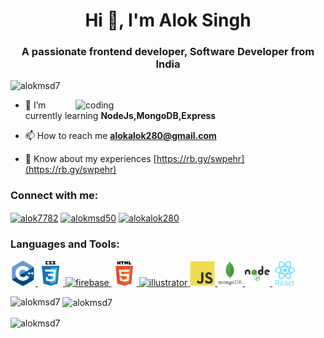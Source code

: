 <h1 align="center">Hi 👋, I'm Alok Singh</h1>
<h3 align="center">A passionate frontend developer, Software Developer from India</h3>
<p align="left"> <img src="https://komarev.com/ghpvc/?username=alokmsd7&label=Profile%20views&color=0e75b6&style=flat" alt="alokmsd7" /> </p>
<img align="right" alt="coding" width="400" src="https://cdn.dribbble.com/users/1162077/screenshots/3848914/media/320984a9ca58b3c73274c9259ecf6de8.gif">

- 🌱 I’m currently learning **NodeJs,MongoDB,Express**

- 📫 How to reach me **alokalok280@gmail.com**

- 📄 Know about my experiences [https://rb.gy/swpehr](https://rb.gy/swpehr)

<h3 align="left">Connect with me:</h3>
<p align="left">
<a href="https://linkedin.com/in/alok7782" target="blank"><img align="center" src="https://raw.githubusercontent.com/rahuldkjain/github-profile-readme-generator/master/src/images/icons/Social/linked-in-alt.svg" alt="alok7782" height="30" width="40" /></a>
<a href="https://www.codechef.com/users/alokmsd50" target="blank"><img align="center" src="https://cdn.jsdelivr.net/npm/simple-icons@3.1.0/icons/codechef.svg" alt="alokmsd50" height="30" width="40" /></a>
<a href="https://www.leetcode.com/alokalok280" target="blank"><img align="center" src="https://raw.githubusercontent.com/rahuldkjain/github-profile-readme-generator/master/src/images/icons/Social/leet-code.svg" alt="alokalok280" height="30" width="40" /></a>
</p>

<h3 align="left">Languages and Tools:</h3>
<p align="left"> <a href="https://www.w3schools.com/cpp/" target="_blank" rel="noreferrer"> <img src="https://raw.githubusercontent.com/devicons/devicon/master/icons/cplusplus/cplusplus-original.svg" alt="cplusplus" width="40" height="40"/> </a> <a href="https://www.w3schools.com/css/" target="_blank" rel="noreferrer"> <img src="https://raw.githubusercontent.com/devicons/devicon/master/icons/css3/css3-original-wordmark.svg" alt="css3" width="40" height="40"/> </a> <a href="https://firebase.google.com/" target="_blank" rel="noreferrer"> <img src="https://www.vectorlogo.zone/logos/firebase/firebase-icon.svg" alt="firebase" width="40" height="40"/> </a> <a href="https://www.w3.org/html/" target="_blank" rel="noreferrer"> <img src="https://raw.githubusercontent.com/devicons/devicon/master/icons/html5/html5-original-wordmark.svg" alt="html5" width="40" height="40"/> </a> <a href="https://www.adobe.com/in/products/illustrator.html" target="_blank" rel="noreferrer"> <img src="https://www.vectorlogo.zone/logos/adobe_illustrator/adobe_illustrator-icon.svg" alt="illustrator" width="40" height="40"/> </a> <a href="https://developer.mozilla.org/en-US/docs/Web/JavaScript" target="_blank" rel="noreferrer"> <img src="https://raw.githubusercontent.com/devicons/devicon/master/icons/javascript/javascript-original.svg" alt="javascript" width="40" height="40"/> </a> <a href="https://www.mongodb.com/" target="_blank" rel="noreferrer"> <img src="https://raw.githubusercontent.com/devicons/devicon/master/icons/mongodb/mongodb-original-wordmark.svg" alt="mongodb" width="40" height="40"/> </a> <a href="https://nodejs.org" target="_blank" rel="noreferrer"> <img src="https://raw.githubusercontent.com/devicons/devicon/master/icons/nodejs/nodejs-original-wordmark.svg" alt="nodejs" width="40" height="40"/> </a> <a href="https://reactjs.org/" target="_blank" rel="noreferrer"> <img src="https://raw.githubusercontent.com/devicons/devicon/master/icons/react/react-original-wordmark.svg" alt="react" width="40" height="40"/> </a> </p>

<p><img align="left" src="https://github-readme-stats.vercel.app/api/top-langs?username=alokmsd7&show_icons=true&locale=en&layout=compact" alt="alokmsd7" /></p>

<p>&nbsp;<img align="center" src="https://github-readme-stats.vercel.app/api?username=alokmsd7&show_icons=true&locale=en" alt="alokmsd7" /></p>

<p><img align="center" src="https://github-readme-streak-stats.herokuapp.com/?user=alokmsd7&" alt="alokmsd7" /></p>
